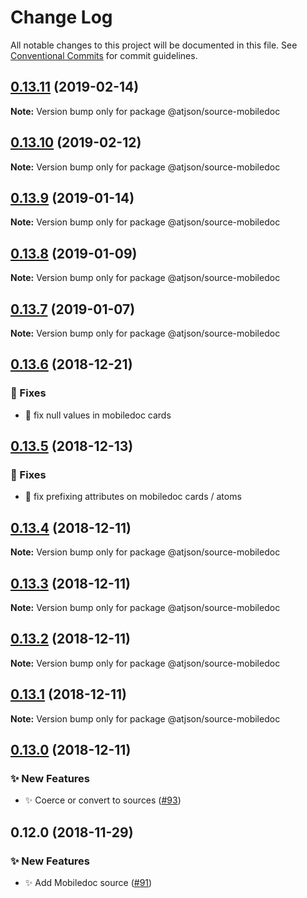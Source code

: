 # Change Log

All notable changes to this project will be documented in this file.
See [Conventional Commits](https://conventionalcommits.org) for commit guidelines.

## [0.13.11](https://github.com/CondeNast-Copilot/atjson/compare/@atjson/source-mobiledoc@0.13.10...@atjson/source-mobiledoc@0.13.11) (2019-02-14)

**Note:** Version bump only for package @atjson/source-mobiledoc





## [0.13.10](https://github.com/CondeNast-Copilot/atjson/compare/@atjson/source-mobiledoc@0.13.9...@atjson/source-mobiledoc@0.13.10) (2019-02-12)

**Note:** Version bump only for package @atjson/source-mobiledoc





## [0.13.9](https://github.com/CondeNast-Copilot/atjson/compare/@atjson/source-mobiledoc@0.13.8...@atjson/source-mobiledoc@0.13.9) (2019-01-14)

**Note:** Version bump only for package @atjson/source-mobiledoc





## [0.13.8](https://github.com/CondeNast-Copilot/atjson/compare/@atjson/source-mobiledoc@0.13.7...@atjson/source-mobiledoc@0.13.8) (2019-01-09)

**Note:** Version bump only for package @atjson/source-mobiledoc





## [0.13.7](https://github.com/CondeNast-Copilot/atjson/compare/@atjson/source-mobiledoc@0.13.6...@atjson/source-mobiledoc@0.13.7) (2019-01-07)

**Note:** Version bump only for package @atjson/source-mobiledoc





## [0.13.6](https://github.com/CondeNast-Copilot/atjson/compare/@atjson/source-mobiledoc@0.13.5...@atjson/source-mobiledoc@0.13.6) (2018-12-21)


### 🐛 Fixes

* 🐛 fix null values in mobiledoc cards



## [0.13.5](https://github.com/CondeNast-Copilot/atjson/compare/@atjson/source-mobiledoc@0.13.4...@atjson/source-mobiledoc@0.13.5) (2018-12-13)


### 🐛 Fixes

* 🐛 fix prefixing attributes on mobiledoc cards / atoms



## [0.13.4](https://github.com/CondeNast-Copilot/atjson/compare/@atjson/source-mobiledoc@0.13.3...@atjson/source-mobiledoc@0.13.4) (2018-12-11)

**Note:** Version bump only for package @atjson/source-mobiledoc





## [0.13.3](https://github.com/CondeNast-Copilot/atjson/compare/@atjson/source-mobiledoc@0.13.2...@atjson/source-mobiledoc@0.13.3) (2018-12-11)

**Note:** Version bump only for package @atjson/source-mobiledoc





## [0.13.2](https://github.com/CondeNast-Copilot/atjson/compare/@atjson/source-mobiledoc@0.13.1...@atjson/source-mobiledoc@0.13.2) (2018-12-11)

**Note:** Version bump only for package @atjson/source-mobiledoc





## [0.13.1](https://github.com/CondeNast-Copilot/atjson/compare/@atjson/source-mobiledoc@0.13.0...@atjson/source-mobiledoc@0.13.1) (2018-12-11)

**Note:** Version bump only for package @atjson/source-mobiledoc





## [0.13.0](https://github.com/CondeNast-Copilot/atjson/compare/@atjson/source-mobiledoc@0.12.0...@atjson/source-mobiledoc@0.13.0) (2018-12-11)


### ✨ New Features

* ✨ Coerce or convert to sources ([#93](https://github.com/CondeNast-Copilot/atjson/issues/93))



## 0.12.0 (2018-11-29)


### ✨ New Features

* ✨ Add Mobiledoc source ([#91](https://github.com/CondeNast-Copilot/atjson/issues/91))
